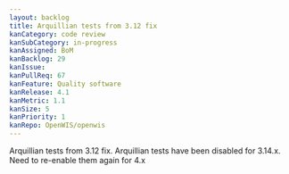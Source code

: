 ```yaml
---
layout: backlog
title: Arquillian tests from 3.12 fix
kanCategory: code review
kanSubCategory: in-progress
kanAssigned: BoM
kanBacklog: 29
kanIssue:
kanPullReq: 67
kanFeature: Quality software
kanRelease: 4.1
kanMetric: 1.1
kanSize: 5
kanPriority: 1
kanRepo: OpenWIS/openwis 
---
```

Arquillian tests from 3.12 fix. Arquillian tests have been disabled for 3.14.x. Need to re-enable them again for 4.x
